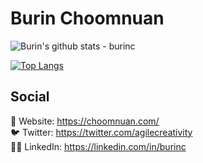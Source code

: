 # Burin Choomnuan

![Burin's github stats - burinc](https://github-readme-stats.vercel.app/api?username=burinc&show_icons=true&theme=nightowl)

[![Top Langs](https://github-readme-stats.vercel.app/api/top-langs/?username=burinc&theme=nightowl&hide=html,css&langs_count=7)](https://github.com/anuraghazra/github-readme-stats)

## Social

🔗 Website: https://choomnuan.com/<br/>
🐦 Twitter: https://twitter.com/agilecreativity<br/>
👨‍💼 LinkedIn: https://linkedin.com/in/burinc<br/>
